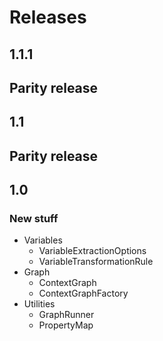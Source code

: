 # Releases
## 1.1.1
## Parity release
## 1.1
## Parity release
## 1.0
### New stuff
- Variables
    - VariableExtractionOptions
    - VariableTransformationRule
- Graph
    - ContextGraph
    - ContextGraphFactory
- Utilities
    - GraphRunner
    - PropertyMap